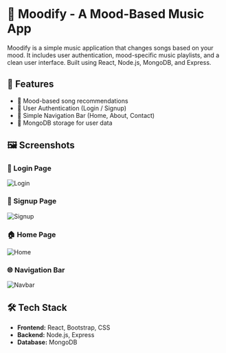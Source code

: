 # 🎵 Moodify - A Mood-Based Music App
Moodify is a simple music application that changes songs based on your mood. It includes user authentication, mood-specific music playlists, and a clean user interface. Built using React, Node.js, MongoDB, and Express.
## 🚀 Features

- 🎵 Mood-based song recommendations
- 👤 User Authentication (Login / Signup)
- 🧭 Simple Navigation Bar (Home, About, Contact)
- 💾 MongoDB storage for user data

## 🖼️ Screenshots

### 🔐 Login Page
![Login](https://github.com/user-attachments/assets/7931fbda-6646-46bd-9e57-088e963ec832)

### 📝 Signup Page
![Signup](https://github.com/user-attachments/assets/46a92404-5ff4-474d-90ee-5d0e0560ce7b)

### 🏠 Home Page
![Home](https://github.com/user-attachments/assets/db25becf-062c-41de-8d75-58984e24efec)

### 🌐 Navigation Bar
![Navbar](https://github.com/user-attachments/assets/a7dee890-a37f-4347-8b22-9a20d6bbaac4)
## 🛠 Tech Stack

- **Frontend:** React, Bootstrap, CSS
- **Backend:** Node.js, Express
- **Database:** MongoDB
